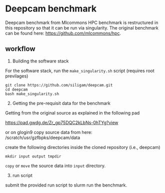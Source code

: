 # Deepcam benchmark 
Deepcam benchmark from Mlcommons HPC benchmark is restructured in this repository so that it can be run via singularity.
The original benchmark can be found here: https://github.com/mlcommons/hpc.

## workflow

1. Building the software stack

For the software stack, run the `make_singularity.sh` script (requires root previlages) 

```
git clone https://github.com/siligam/deepcam.git
cd deepcam
bash make_singularity.sh
```

2. Getting the pre-requisit data for the benchmark

Getting from the original source as explained in the following pad

https://pad.gwdg.de/Zr_gp75DQC2kLbNs-0hTYg?view

or on glogin9 copy source data from here:
/scratch/usr/gzfbpks/deepcam/data

create the following directories inside the cloned repository (i.e., deepcam)

```
mkdir input output tmpdir
```

`copy` or `move` the source data into `input` directory.


3. run script

submit the provided run script to slurm run the benchmark. 
